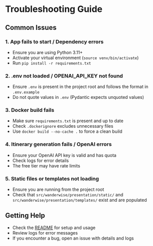 # Troubleshooting Guide

## Common Issues

### 1. App fails to start / Dependency errors
- Ensure you are using Python 3.11+
- Activate your virtual environment (`source venv/bin/activate`)
- Run `pip install -r requirements.txt`

### 2. .env not loaded / OPENAI_API_KEY not found
- Ensure `.env` is present in the project root and follows the format in `.env.example`
- Do not quote values in `.env` (Pydantic expects unquoted values)

### 3. Docker build fails
- Make sure `requirements.txt` is present and up to date
- Check `.dockerignore` excludes unnecessary files
- Use `docker build --no-cache .` to force a clean build

### 4. Itinerary generation fails / OpenAI errors
- Ensure your OpenAI API key is valid and has quota
- Check logs for error details
- The free tier may have rate limits

### 5. Static files or templates not loading
- Ensure you are running from the project root
- Check that `src/wanderwise/presentation/static/` and `src/wanderwise/presentation/templates/` exist and are populated

## Getting Help
- Check the [README](../README.md) for setup and usage
- Review logs for error messages
- If you encounter a bug, open an issue with details and logs
